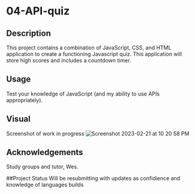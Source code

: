 # 04-API-quiz

## Description
This project contains a combination of JavaScript, CSS, and HTML application to create a functioning Javascript quiz.  This application will store high scores and includes a countdown timer.

## Usage
Test your knowledge of JavaScript (and my ability to use APIs appropriately).

## Visual
Screenshot of work in progress
![Screenshot 2023-02-21 at 10 20 58 PM](https://user-images.githubusercontent.com/121777930/220513046-4278ef22-01f3-46e8-bf3f-a57a163d01ba.png)


## Acknowledgements
Study groups and tutor, Wes. 

##Project Status
Will be resubmitting with updates as confidience and knowledge of languages builds
